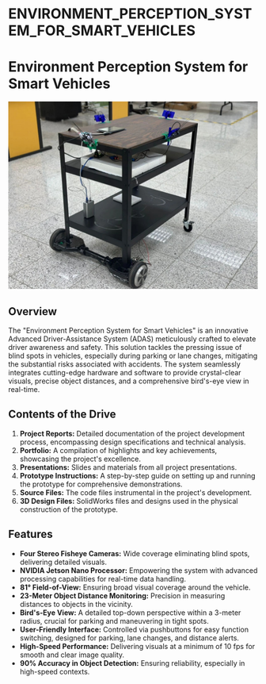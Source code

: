 # ENVIRONMENT_PERCEPTION_SYSTEM_FOR_SMART_VEHICLES


# Environment Perception System for Smart Vehicles

![The Project](https://github.com/S3dMJ/ENVIRONMENT_PERCEPTION_SYSTEM_FOR_SMART_VEHICLES/blob/main/Images/The%20Project.jpeg)


## Overview

The "Environment Perception System for Smart Vehicles" is an innovative Advanced Driver-Assistance System (ADAS) meticulously crafted to elevate driver awareness and safety. This solution tackles the pressing issue of blind spots in vehicles, especially during parking or lane changes, mitigating the substantial risks associated with accidents. The system seamlessly integrates cutting-edge hardware and software to provide crystal-clear visuals, precise object distances, and a comprehensive bird's-eye view in real-time.

## Contents of the Drive

1. **Project Reports:** Detailed documentation of the project development process, encompassing design specifications and technical analysis.
2. **Portfolio:** A compilation of highlights and key achievements, showcasing the project's excellence.
3. **Presentations:** Slides and materials from all project presentations.
4. **Prototype Instructions:** A step-by-step guide on setting up and running the prototype for comprehensive demonstrations.
5. **Source Files:** The code files instrumental in the project's development.
6. **3D Design Files:** SolidWorks files and designs used in the physical construction of the prototype.

## Features

- **Four Stereo Fisheye Cameras:** Wide coverage eliminating blind spots, delivering detailed visuals.
- **NVIDIA Jetson Nano Processor:** Empowering the system with advanced processing capabilities for real-time data handling.
- **81° Field-of-View:** Ensuring broad visual coverage around the vehicle.
- **23-Meter Object Distance Monitoring:** Precision in measuring distances to objects in the vicinity.
- **Bird's-Eye View:** A detailed top-down perspective within a 3-meter radius, crucial for parking and maneuvering in tight spots.
- **User-Friendly Interface:** Controlled via pushbuttons for easy function switching, designed for parking, lane changes, and distance alerts.
- **High-Speed Performance:** Delivering visuals at a minimum of 10 fps for smooth and clear image quality.
- **90% Accuracy in Object Detection:** Ensuring reliability, especially in high-speed contexts.


